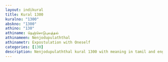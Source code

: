 ```yaml
---
layout: indikural
title: Kural 1300
kuralno: "1300"
abskno: "1300"
athino: "130"
athiname: நெஞ்சொடுபுலத்தல்
athinameen: Nenjodupulaththal
athinametr: Expostulation with Oneself
categories: [130]
description: Nenjodupulaththal kural 1300 with meaning in tamil and english 
---
```


